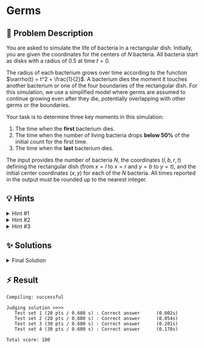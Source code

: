 # Germs

## 📝 Problem Description

You are asked to simulate the life of bacteria in a rectangular dish. Initially, you are given the coordinates for the centers of $N$ bacteria. All bacteria start as disks with a radius of 0.5 at time $t=0$.

The radius of each bacterium grows over time according to the function $\varrho(t) = t^2 + \frac{1}{2}$. A bacterium dies the moment it touches another bacterium or one of the four boundaries of the rectangular dish. For this simulation, we use a simplified model where germs are assumed to continue growing even after they die, potentially overlapping with other germs or the boundaries.

Your task is to determine three key moments in this simulation:
1.  The time when the **first** bacterium dies.
2.  The time when the number of living bacteria drops **below 50%** of the initial count for the first time.
3.  The time when the **last** bacterium dies.

The input provides the number of bacteria $N$, the coordinates $(l, b, r, t)$ defining the rectangular dish (from $x=l$ to $x=r$ and $y=b$ to $y=t$), and the initial center coordinates $(x, y)$ for each of the $N$ bacteria. All times reported in the output must be rounded up to the nearest integer.

## 💡 Hints

<details>
<summary>Hint #1</summary>
The problem asks for specific times, but the events (deaths) are triggered by distances. A bacterium dies when its radius reaches a certain critical value. This value is determined by either the distance to a boundary or the distance to another bacterium. Can you establish a mathematical relationship between the death radius and the time of death?
</details>

<details>
<summary>Hint #2</summary>
Instead of trying to find the three required times directly, consider a different approach. What if you could calculate the exact time of death for *every single bacterium*? If you had a list of all $N$ death times, you could simply sort them. The first, median, and last death events would then correspond to the minimum, median, and maximum values in this sorted list.
</details>

<details>
<summary>Hint #3</summary>
To find the death time for each bacterium, you need to find its closest obstacle. This obstacle is either a wall or another bacterium. Finding the closest bacterium for every single bacterium by checking all pairs would take $O(N^2)$ time, which is too slow for the given constraints. This is a classic nearest-neighbor search problem. Consider using a spatial data structure to speed up this search. A Delaunay triangulation has a crucial property: the nearest neighbor of any point is guaranteed to be one of its adjacent vertices in the triangulation. This dramatically reduces the number of distance calculations needed.
</details>

## ✨ Solutions

<details>
<summary>Final Solution</summary>
This problem asks us to find the times of three specific events: the first death, the point where half the bacteria are dead, and the last death. The core of the problem lies in determining when each individual bacterium dies.

### From Time to Distance (and back)

The radius of a bacterium at time $t$ is given by $\varrho(t) = t^2 + \frac{1}{2}$. Instead of working with time directly, it's more convenient to work with distances and radii, which are natural in a geometric setting. We can determine the critical radius at which a bacterium dies and then convert this radius back to a time.

By rearranging the given formula, we can express time $t$ as a function of a given radius $R$:
$$ R = t^2 + \frac{1}{2} \quad \implies \quad t^2 = R - \frac{1}{2} \quad \implies \quad t = \sqrt{R - \frac{1}{2}} $$
This formula allows us to calculate the time of death if we know the radius of the bacterium at that moment.

Our problem is now transformed: for each bacterium, what is the radius at which it dies? Once we have these "death radii" for all $N$ bacteria, we can sort them. The first, median, and last death times correspond to the minimum, median, and maximum death radii.

### Calculating the Death Radius

A bacterium dies for one of two reasons:
1.  **It hits a boundary:** A bacterium centered at $(x, y)$ is contained within a dish defined by $l \le x' \le r$ and $b \le y' \le t$. The distances to the four boundaries are $x-l$, $r-x$, $y-b$, and $t-y$. The bacterium will touch the nearest boundary first. Therefore, the radius at which it would die from hitting a boundary is:
    $R_{\text{boundary}} = \min(x-l, r-x, y-b, t-y)$.

2.  **It hits another bacterium:** When two bacteria touch, their centers are separated by a distance equal to the sum of their radii. Since all bacteria grow at the same rate, they will have the same radius $R$ at any given time $t$. If two bacteria with centers $p_i$ and $p_j$ touch, the distance between them is $\|p_i - p_j\| = R + R = 2R$. Thus, the radius at which they touch is $R = \frac{\|p_i - p_j\|}{2}$. A bacterium `i` will die from the first bacterium it touches, which is its nearest neighbor.

The actual death radius for a bacterium $i$, let's call it $R_{\text{death}, i}$, is the minimum of the radii required to hit any obstacle:
$$ R_{\text{death}, i} = \min(R_{\text{boundary}}, \min_{j \neq i} \frac{\|p_i - p_j\|}{2}) $$

### Efficiently Finding Nearest Neighbors with Delaunay Triangulation

Calculating the nearest neighbor for each bacterium by checking all other $N-1$ bacteria results in an $O(N^2)$ algorithm, which is too slow. This is where **Delaunay triangulation** becomes essential. A fundamental property of Delaunay triangulations is that for any vertex $v$, its nearest neighbor in the point set is one of the vertices connected to $v$ by an edge in the triangulation. This reduces the search for the nearest neighbor of a point from $N-1$ candidates to just its handful of adjacent vertices in the triangulation, leading to a much faster overall solution.

### Algorithm and Implementation Details

The final algorithm is as follows:

1.  **Construct Delaunay Triangulation:** Read all $N$ bacterium center coordinates and insert them into a Delaunay triangulation.
2.  **Calculate Death Radii:** For each vertex (bacterium) `v` in the triangulation:
    a. Calculate the distance to the nearest boundary, $R_{\text{boundary}}$.
    b. Find the minimum distance to an adjacent vertex in the triangulation. Let this be $\|p_v - p_{neighbor}\|$. The corresponding collision radius is $R_{\text{cell}} = \frac{\|p_v - p_{neighbor}\|}{2}$.
    c. The death radius for `v` is $R_{\text{death}} = \min(R_{\text{boundary}}, R_{\text{cell}})$.
3.  **Use Squared Distances:** To avoid costly `sqrt` operations, we work with squared radii and squared distances.
    *   $R_{\text{death}}^2 = \min(R_{\text{boundary}}^2, (R_{\text{cell}})^2) = \min(( \min(\dots))^2, \frac{\|p_v - p_{neighbor}\|^2}{4})$.
    *   We compute this squared death radius for each of the $N$ bacteria and store them in a vector.
4.  **Find Event Times:**
    a. Sort the vector of squared death radii.
    b. The first death corresponds to the smallest squared radius: `radii[0]`.
    c. The "median" death (when the count of living bacteria drops below 50%) corresponds to the element at index `floor(N/2)`.
    d. The last death corresponds to the largest squared radius: `radii[N-1]`.
5.  **Convert to Time:** For each of the three selected squared death radii, $R_{\text{death}}^2$, convert it back to time using the formula $t = \sqrt{\sqrt{R_{\text{death}}^2} - 0.5}$ and round the result up to the nearest integer.

```cpp
#include <iostream>
#include <vector>
#include <limits>
#include <algorithm>

#include <CGAL/Exact_predicates_inexact_constructions_kernel.h>
#include <CGAL/Delaunay_triangulation_2.h>

#include <CGAL/Exact_predicates_inexact_constructions_kernel.h>
#include <CGAL/Delaunay_triangulation_2.h>
#include <CGAL/Triangulation_vertex_base_with_info_2.h>
#include <CGAL/Triangulation_face_base_2.h>

typedef CGAL::Exact_predicates_inexact_constructions_kernel K;
typedef CGAL::Delaunay_triangulation_2<K>  Triangulation;

typedef Triangulation::Finite_vertices_iterator VertexIterator;
typedef Triangulation::Edge_circulator EdgeCirculator;

typedef K::Point_2 Point;

int squared_distance_to_time(K::FT d) {
  // Calculate exact time
  K::FT t = std::sqrt(std::sqrt(d) - 0.5);
  
  // Round up to next integer;
  int out = std::ceil(CGAL::to_double(t));
  while (out < t) out += 1;
  while (out-1 >= t) out -= 1;
  
  return out;
}

int main() {
  std::ios_base::sync_with_stdio(false);
  
  while(true) {
    // ===== READ INPUT =====
    int n; std::cin >> n;
    if(n == 0) { break; } // Terminate if end of input is reached
    
    int l, b, r, t; std::cin >> l >> b >> r >> t;
    
    std::vector<Point> points; points.reserve(n);
    for(int i = 0; i < n; ++i) {
      int x, y; std::cin >> x >> y;
      points.emplace_back(x, y);
    }
    
    // ===== TRIANGULATION =====
    Triangulation tri;
    tri.insert(points.begin(), points.end());
    
    // ===== DETERMINE DEATH DISTANCES =====
    std::vector<double> death_distances; death_distances.reserve(n);
    for(VertexIterator v = tri.finite_vertices_begin(); v != tri.finite_vertices_end(); ++v) {
      Point p = v->point();
      
      // Calculate distance to border
      double x_dist = std::min(p.x() - l, r - p.x());
      double y_dist = std::min(p.y() - b, t - p.y());
      double border_dist = std::min(x_dist, y_dist);
      double squared_border_dist = std::pow(border_dist, 2);
      
      // Find the shortest edge distance
      double shortest_edge = std::numeric_limits<double>::max();
      
      EdgeCirculator e = tri.incident_edges(v);
      if(e != 0) {  // Check if the circulator is valid
        do {
          if (!tri.is_infinite(e)) {  
            // Note, we have to divide by 4 here as both germs grow towards each other
            // Therefore we have to divide by 2, but since we are considering squared distances
            // we divide by 4
            shortest_edge = std::min(shortest_edge, tri.segment(e).squared_length() / 4);
          }
        } while (++e != tri.incident_edges(v));
      }
      
      // Add the death distance to the vector
      death_distances.push_back(std::min(squared_border_dist, shortest_edge));
    }
    
    // ==== CALCULATE QUERY TIMES =====
    std::sort(death_distances.begin(), death_distances.end());
    
    std::cout << squared_distance_to_time(death_distances[0]) << " " <<
                squared_distance_to_time(death_distances[std::floor(death_distances.size() / 2)]) << " " <<
                 squared_distance_to_time(death_distances[death_distances.size() - 1]) << std::endl;
  }
}
```
</details>

## ⚡ Result

```plaintext
Compiling: successful

Judging solution >>>>
   Test set 1 (20 pts / 0.600 s) : Correct answer      (0.002s)
   Test set 2 (20 pts / 0.600 s) : Correct answer      (0.054s)
   Test set 3 (30 pts / 0.600 s) : Correct answer      (0.201s)
   Test set 4 (30 pts / 0.600 s) : Correct answer      (0.178s)

Total score: 100
```